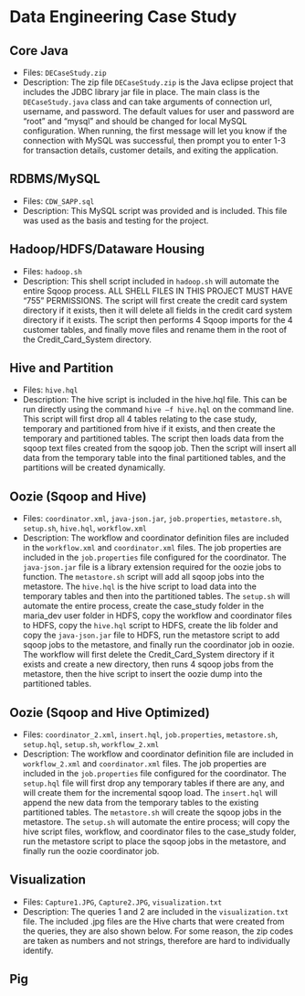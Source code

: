 # Data Engineering Case Study
## Core Java
- Files: `DECaseStudy.zip`
- Description: The zip file `DECaseStudy.zip` is the Java eclipse project that includes the JDBC library jar file in place. The main class is the `DECaseStudy.java` class and can take arguments of connection url, username, and password. The default values for user and password are “root” and “mysql” and should be changed for local MySQL configuration. When running, the first message will let you know if the connection with MySQL was successful, then prompt you to enter 1-3 for transaction details, customer details, and exiting the application.

## RDBMS/MySQL
- Files: `CDW_SAPP.sql`
- Description: This MySQL script was provided and is included. This file was used as the basis and testing for the project.

## Hadoop/HDFS/Dataware Housing
- Files: `hadoop.sh`
- Description: This shell script included in `hadoop.sh` will automate the entire Sqoop process. ALL SHELL FILES IN THIS PROJECT MUST HAVE “755” PERMISSIONS. The script will first create the credit card system directory if it exists, then it will delete all fields in the credit card system directory if it exists. The script then performs 4 Sqoop imports for the 4 customer tables, and finally move files and rename them in the root of the Credit_Card_System directory.

## Hive and Partition
- Files: `hive.hql`
- Description: The hive script is included in the hive.hql file. This can be run directly using the command `hive –f hive.hql` on the command line. This script will first drop all 4 tables relating to the case study, temporary and partitioned from hive if it exists, and then create the temporary and partitioned tables. The script then loads data from the sqoop text files created from the sqoop job. Then the script will insert all data from the temporary table into the final partitioned tables, and the partitions will be created dynamically. 

## Oozie (Sqoop and Hive)
- Files: `coordinator.xml`, `java-json.jar`, `job.properties`, `metastore.sh`, `setup.sh`, `hive.hql`, `workflow.xml`
- Description: The workflow and coordinator definition files are included in the `workflow.xml` and `coordinator.xml` files. The job properties are included in the `job.properties` file configured for the coordinator. The `java-json.jar` file is a library extension required for the oozie jobs to function. The `metastore.sh` script will add all sqoop jobs into the metastore. The `hive.hql` is the hive script to load data into the temporary tables and then into the partitioned tables. The `setup.sh` will automate the entire process, create the case_study folder in the maria_dev user folder in HDFS, copy the workflow and coordinator files to HDFS, copy the `hive.hql` script to HDFS, create the lib folder and copy the `java-json.jar` file to HDFS, run the metastore script to add sqoop jobs to the metastore, and finally run the coordinator job in oozie. The workflow will first delete the Credit_Card_System directory if it exists and create a new directory, then runs 4 sqoop jobs from the metastore, then the hive script to insert the oozie dump into the partitioned tables.

## Oozie (Sqoop and Hive Optimized)
- Files: `coordinator_2.xml`, `insert.hql`, `job.properties`, `metastore.sh`, `setup.hql`, `setup.sh`, `workflow_2.xml`
- Description: The workflow and coordinator definition file are included in `workflow_2.xml` and `coordinator.xml` files. The job properties are included in the `job.properties` file configured for the coordinator. The `setup.hql` file will first drop any temporary tables if there are any, and will create them for the incremental sqoop load. The `insert.hql` will append the new data from the temporary tables to the existing partitioned tables. The `metastore.sh` will create the sqoop jobs in the metastore. The `setup.sh` will automate the entire process; will copy the hive script files, workflow, and coordinator files to the case_study folder, run the metastore script to place the sqoop jobs in the metastore, and finally run the oozie coordinator job.

## Visualization
- Files: `Capture1.JPG`, `Capture2.JPG`, `visualization.txt`
- Description: The queries 1 and 2 are included in the `visualization.txt` file. The included .jpg files are the Hive charts that were created from the queries, they are also shown below. For some reason, the zip codes are taken as numbers and not strings, therefore are hard to individually identify. 

## Pig